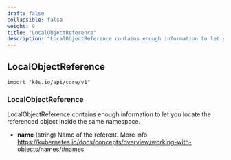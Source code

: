 ```yaml
---
draft: false
collapsible: false
weight: 9
title: "LocalObjectReference"
description: "LocalObjectReference contains enough information to let you locate the referenced object inside the same namespace."
---
```

## LocalObjectReference
`import "k8s.io/api/core/v1"`
### LocalObjectReference
LocalObjectReference contains enough information to let you locate the referenced object inside the same namespace.
- **name** (string)
  Name of the referent. More info: https://kubernetes.io/docs/concepts/overview/working-with-objects/names/#names

